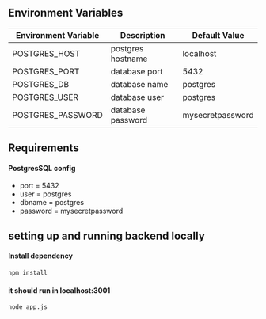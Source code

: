 ## Environment Variables
| Environment Variable | Description | Default Value|
| ---------------------|-------------|--------------|
|POSTGRES_HOST         |postgres hostname|localhost|
| POSTGRES_PORT        |database port| 5432        |
|POSTGRES_DB           |database name| postgres    |
|POSTGRES_USER         |database user| postgres|
|POSTGRES_PASSWORD     |database password| mysecretpassword|
## Requirements 
#### PostgresSQL config
* port = 5432
* user = postgres
* dbname = postgres
* password = mysecretpassword

## setting up and running backend locally

#### Install dependency
```
npm install
```

#### it should run in localhost:3001
```
node app.js
```